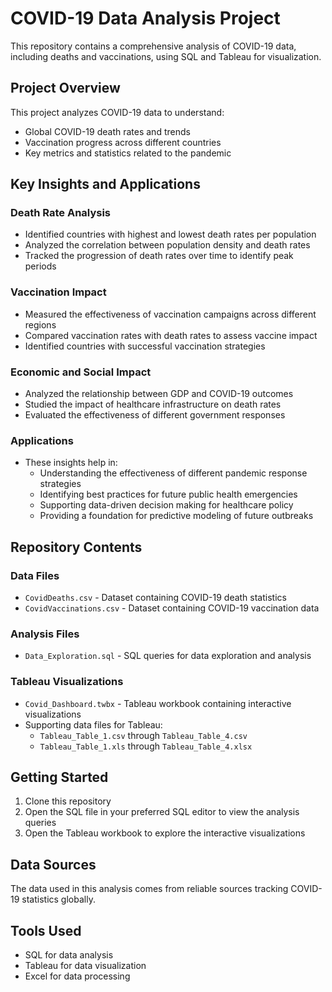# COVID-19 Data Analysis Project

This repository contains a comprehensive analysis of COVID-19 data, including deaths and vaccinations, using SQL and Tableau for visualization.

## Project Overview

This project analyzes COVID-19 data to understand:
- Global COVID-19 death rates and trends
- Vaccination progress across different countries
- Key metrics and statistics related to the pandemic

## Key Insights and Applications

### Death Rate Analysis
- Identified countries with highest and lowest death rates per population
- Analyzed the correlation between population density and death rates
- Tracked the progression of death rates over time to identify peak periods

### Vaccination Impact
- Measured the effectiveness of vaccination campaigns across different regions
- Compared vaccination rates with death rates to assess vaccine impact
- Identified countries with successful vaccination strategies

### Economic and Social Impact
- Analyzed the relationship between GDP and COVID-19 outcomes
- Studied the impact of healthcare infrastructure on death rates
- Evaluated the effectiveness of different government responses

### Applications
- These insights help in:
  - Understanding the effectiveness of different pandemic response strategies
  - Identifying best practices for future public health emergencies
  - Supporting data-driven decision making for healthcare policy
  - Providing a foundation for predictive modeling of future outbreaks

## Repository Contents

### Data Files
- `CovidDeaths.csv` - Dataset containing COVID-19 death statistics
- `CovidVaccinations.csv` - Dataset containing COVID-19 vaccination data

### Analysis Files
- `Data_Exploration.sql` - SQL queries for data exploration and analysis

### Tableau Visualizations
- `Covid_Dashboard.twbx` - Tableau workbook containing interactive visualizations
- Supporting data files for Tableau:
  - `Tableau_Table_1.csv` through `Tableau_Table_4.csv`
  - `Tableau_Table_1.xls` through `Tableau_Table_4.xlsx`

## Getting Started

1. Clone this repository
2. Open the SQL file in your preferred SQL editor to view the analysis queries
3. Open the Tableau workbook to explore the interactive visualizations

## Data Sources

The data used in this analysis comes from reliable sources tracking COVID-19 statistics globally.

## Tools Used

- SQL for data analysis
- Tableau for data visualization
- Excel for data processing